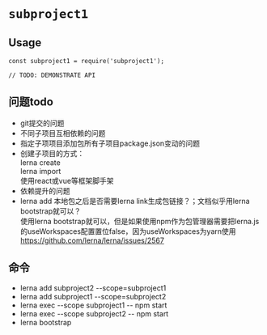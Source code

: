 
# `subproject1`

## Usage

```
const subproject1 = require('subproject1');

// TODO: DEMONSTRATE API
```
## 问题todo
- git提交的问题
- 不同子项目互相依赖的问题
- 指定子项项目添加包所有子项目package.json变动的问题
- 创建子项目的方式：<br/>
lerna create<br>
lerna import<br>
使用react或vue等框架脚手架
- 依赖提升的问题
- lerna add 本地包之后是否需要lerna link生成包链接？；文档似乎用lerna bootstrap就可以？<br/>
使用lerna bootstrap就可以，但是如果使用npm作为包管理器需要把lerna.js的useWorkspaces配置置位false，因为useWorkspaces为yarn使用
https://github.com/lerna/lerna/issues/2567


## 命令
- lerna add subproject2 --scope=subproject1
- lerna add subproject1 --scope=subproject2
- lerna exec --scope subproject1 -- npm start
- lerna exec --scope subproject2 -- npm start
- lerna bootstrap
